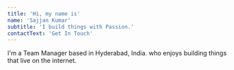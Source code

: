 ```yaml
---
title: 'Hi, my name is'
name: 'Sajjan Kumar'
subtitle: 'I build things with Passion.'
contactText: 'Get In Touch'
---
```


I'm a Team Manager based in Hyderabad, India. who enjoys building things that live on the internet.
